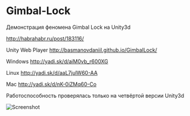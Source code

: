 Gimbal-Lock
===========

Демонстрация феномена Gimbal Lock на Unity3d

http://habrahabr.ru/post/183116/

Unity Web Player http://basmanovdaniil.github.io/GimbalLock/

Windows http://yadi.sk/d/aiM0vb_r600XG

Linux http://yadi.sk/d/aaL7julW60-AA

Mac http://yadi.sk/d/nK-0iZMq60-Co

Работоспособность проверялась только на четвёртой версии Unity3d

![Screenshot](http://habrastorage.org/storage2/ec3/09f/b74/ec309fb74e342b35166a4be332670df6.png) 

